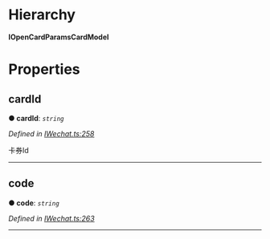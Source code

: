 

# Hierarchy

**IOpenCardParamsCardModel**

# Properties

<a id="cardid"></a>

##  cardId

**● cardId**: *`string`*

*Defined in [IWechat.ts:258](https://github.com/yc-typescript/jssdk/blob/4422e9c/src/IWechat.ts#L258)*

卡券Id

___
<a id="code"></a>

##  code

**● code**: *`string`*

*Defined in [IWechat.ts:263](https://github.com/yc-typescript/jssdk/blob/4422e9c/src/IWechat.ts#L263)*

___

